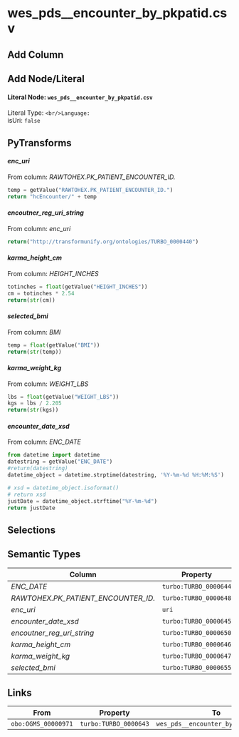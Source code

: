 # wes_pds__encounter_by_pkpatid.csv

## Add Column

## Add Node/Literal
#### Literal Node: `wes_pds__encounter_by_pkpatid.csv`
Literal Type: ``
<br/>Language: ``
<br/>isUri: `false`


## PyTransforms
#### _enc_uri_
From column: _RAWTOHEX.PK_PATIENT_ENCOUNTER_ID._
``` python
temp = getValue("RAWTOHEX.PK_PATIENT_ENCOUNTER_ID.")
return "hcEncounter/" + temp
```

#### _encoutner_reg_uri_string_
From column: _enc_uri_
``` python
return("http://transformunify.org/ontologies/TURBO_0000440")

```

#### _karma_height_cm_
From column: _HEIGHT_INCHES_
``` python
totinches = float(getValue("HEIGHT_INCHES"))
cm = totinches * 2.54
return(str(cm))

```

#### _selected_bmi_
From column: _BMI_
``` python
temp = float(getValue("BMI"))
return(str(temp))
```

#### _karma_weight_kg_
From column: _WEIGHT_LBS_
``` python
lbs = float(getValue("WEIGHT_LBS"))
kgs = lbs / 2.205
return(str(kgs))
```

#### _encounter_date_xsd_
From column: _ENC_DATE_
``` python
from datetime import datetime
datestring = getValue("ENC_DATE")
#return(datestring)
datetime_object = datetime.strptime(datestring, '%Y-%m-%d %H:%M:%S')

# xsd = datetime_object.isoformat()
# return xsd
justDate = datetime_object.strftime("%Y-%m-%d")
return justDate
```


## Selections

## Semantic Types
| Column | Property | Class |
|  ----- | -------- | ----- |
| _ENC_DATE_ | `turbo:TURBO_0000644` | `obo:OGMS_00000971`|
| _RAWTOHEX.PK_PATIENT_ENCOUNTER_ID._ | `turbo:TURBO_0000648` | `obo:OGMS_00000971`|
| _enc_uri_ | `uri` | `obo:OGMS_00000971`|
| _encounter_date_xsd_ | `turbo:TURBO_0000645` | `obo:OGMS_00000971`|
| _encoutner_reg_uri_string_ | `turbo:TURBO_0000650` | `obo:OGMS_00000971`|
| _karma_height_cm_ | `turbo:TURBO_0000646` | `obo:OGMS_00000971`|
| _karma_weight_kg_ | `turbo:TURBO_0000647` | `obo:OGMS_00000971`|
| _selected_bmi_ | `turbo:TURBO_0000655` | `obo:OGMS_00000971`|


## Links
| From | Property | To |
|  --- | -------- | ---|
| `obo:OGMS_00000971` | `turbo:TURBO_0000643` | `wes_pds__encounter_by_pkpatid.csv`|
